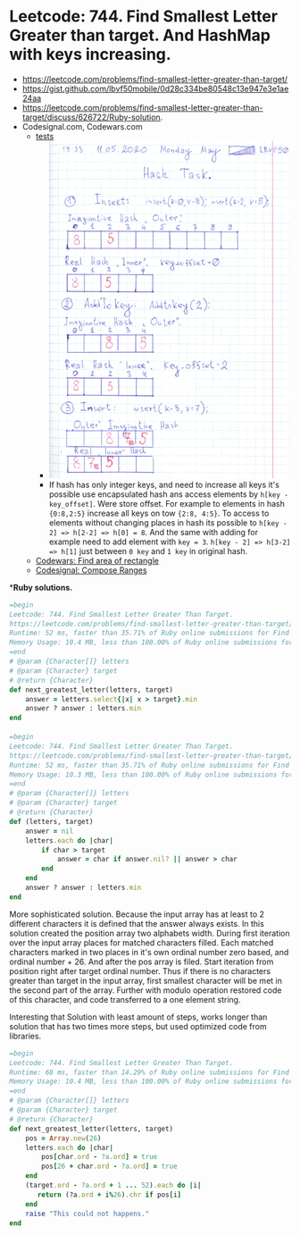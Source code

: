 # Leetcode: 744. Find Smallest Letter Greater than target. And HashMap with keys increasing.

- https://leetcode.com/problems/find-smallest-letter-greater-than-target/
- https://gist.github.com/lbvf50mobile/0d28c334be80548c13e947e3e1ae24aa
- https://leetcode.com/problems/find-smallest-letter-greater-than-target/discuss/626722/Ruby-solution.
- Codesignal.com, Codewars.com
    - [tests](https://gist.github.com/lbvf50mobile/2da4d365fc3ed3f92ac91ac05f498118)
        - ![hash_key_ofsset](hash_key_offset.png)
        - If hash has only integer keys, and need to increase all keys it's possible use encapsulated hash ans access elements by `h[key - key_offset]`. Were store offset. For example to elements in hash `{0:8,2:5}` increase all keys on tow `{2:8, 4:5}`. To access to elements without changing places in hash its possible to `h[key - 2] => h[2-2] => h[0] = 8`. And the same with adding for example need to add element with `key = 3`.  `h[key - 2] => h[3-2] => h[1]` just between `0 key` and `1 key` in original hash.
    - [Codewars: Find area of rectangle](https://gist.github.com/lbvf50mobile/1f2b0af48b44bf7128d56e6f5f10e0e2)
    - [Codesignal: Compose Ranges](https://gist.github.com/lbvf50mobile/3c96349a1a7ac006467640b8a61e2c9b)

***Ruby solutions.**  

```Ruby
=begin
Leetcode: 744. Find Smallest Letter Greater Than Target.
https://leetcode.com/problems/find-smallest-letter-greater-than-target/
Runtime: 52 ms, faster than 35.71% of Ruby online submissions for Find Smallest Letter Greater Than Target.
Memory Usage: 10.4 MB, less than 100.00% of Ruby online submissions for Find Smallest Letter Greater Than Target.
=end
# @param {Character[]} letters
# @param {Character} target
# @return {Character}
def next_greatest_letter(letters, target)
    answer = letters.select{|x| x > target}.min
    answer ? answer : letters.min
end

=begin
Leetcode: 744. Find Smallest Letter Greater Than Target.
https://leetcode.com/problems/find-smallest-letter-greater-than-target/
Runtime: 52 ms, faster than 35.71% of Ruby online submissions for Find Smallest Letter Greater Than Target.
Memory Usage: 10.3 MB, less than 100.00% of Ruby online submissions for Find Smallest Letter Greater Than Target
=end
# @param {Character[]} letters
# @param {Character} target
# @return {Character}
def (letters, target)
    answer = nil
    letters.each do |char|
        if char > target
            answer = char if answer.nil? || answer > char
        end
    end
    answer ? answer : letters.min
end
```

More sophisticated solution. Because the input array has at least to 2 different characters it is defined that the answer always exists. In this solution created the position array two alphabets width. During first iteration over the input array places for matched characters filled. Each matched characters marked in two places in it's own ordinal number zero based, and ordinal number + 26. And after the pos array is filed. Start iteration from position right after target ordinal number. Thus if there is no characters greater than target in the input array, first smallest character will be met in the second part of the array. Further with modulo operation restored code of this character, and code transferred to a one element string.

Interesting that Solution with least amount of steps, works longer than solution that has two times more steps, but used optimized code from libraries.

```Ruby
=begin
Leetcode: 744. Find Smallest Letter Greater Than Target.
Runtime: 68 ms, faster than 14.29% of Ruby online submissions for Find Smallest Letter Greater Than Target.
Memory Usage: 10.4 MB, less than 100.00% of Ruby online submissions for Find Smallest Letter Greater Than Target.
=end
# @param {Character[]} letters
# @param {Character} target
# @return {Character}
def next_greatest_letter(letters, target)
    pos = Array.new(26)
    letters.each do |char|
        pos[char.ord - ?a.ord] = true
        pos[26 + char.ord - ?a.ord] = true
    end
    (target.ord - ?a.ord + 1 ... 52).each do |i|
       return (?a.ord + i%26).chr if pos[i]
    end
    raise "This could not happens."
end
```